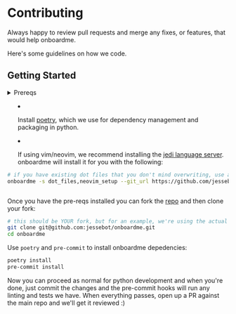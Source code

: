 # Contributing
Always happy to review pull requests and merge any fixes, or features, that would help onboardme.

Here's some guidelines on how we code.

## Getting Started

<details>
  <summary><bold>Prereqs</bold><summary>

- Install [poetry], which we use for dependency management and packaging in python.

- If using vim/neovim, we recommend installing the [jedi language server]. onboardme will install it for you with the following:
```bash
# if you have existing dot files that you don't mind overwriting, use append -O
onboardme -s dot_files,neovim_setup --git_url https://github.com/jessebot/onboardme.git
```

</details>

Once you have the pre-reqs installed you can fork the [repo] and then clone your fork:

```bash
# this should be YOUR fork, but for an example, we're using the actual repo
git clone git@github.com:jessebot/onboardme.git
cd onboardme
```

Use `poetry` and `pre-commit` to install onboardme depedencies:
```bash
poetry install
pre-commit install
```

Now you can proceed as normal for python development and when you're done, just commit the changes and the pre-commit hooks will run any linting and tests we have. When everything passes, open up a PR against the main repo and we'll get it reviewed :)


[repo]: https://github.com/jessebot/onboardme/ "onboardme repo"
[pre-commit]: https://pre-commit.com/#install "pre-commit, for running actions before commits"
[poetry]: https://python-poetry.org/docs/#installation "poetry, tool for dependency management and packaging in Python"
[jedi language server]: https://github.com/pappasam/jedi-language-server#editor-setup
